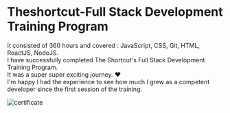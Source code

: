 # Theshortcut-Full Stack Development Training Program
It consisted of 360 hours and covered : JavaScript, CSS, Git, HTML, ReactJS, NodeJS.</br>
I have successfully completed The Shortcut's Full Stack Development Training Program.</br>
It was a super super exciting journey. ❤️ </br>
I'm happy I had the experience to see how much I grew as a competent developer since the first session of the training.</br>

![certificate](https://user-images.githubusercontent.com/57226409/103841597-9df2fe00-509c-11eb-8106-36f005596e78.png)

